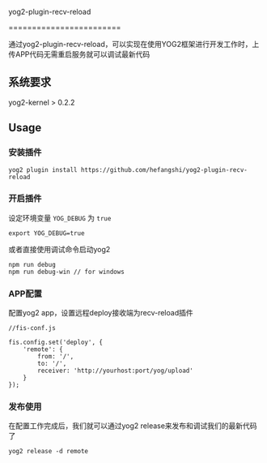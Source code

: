 yog2-plugin-recv-reload

========================

通过yog2-plugin-recv-reload，可以实现在使用YOG2框架进行开发工作时，上传APP代码无需重启服务就可以调试最新代码

## 系统要求

yog2-kernel > 0.2.2

## Usage

### 安装插件

```
yog2 plugin install https://github.com/hefangshi/yog2-plugin-recv-reload
```

### 开启插件

设定环境变量 `YOG_DEBUG` 为 `true`

```
export YOG_DEBUG=true
```

或者直接使用调试命令启动yog2

```
npm run debug
npm run debug-win // for windows
```

### APP配置

配置yog2 app，设置远程deploy接收端为recv-reload插件

```
//fis-conf.js

fis.config.set('deploy', {
    'remote': {
        from: '/',
        to: '/',
        receiver: 'http://yourhost:port/yog/upload'
    }
});
```

### 发布使用

在配置工作完成后，我们就可以通过yog2 release来发布和调试我们的最新代码了

```
yog2 release -d remote
```
